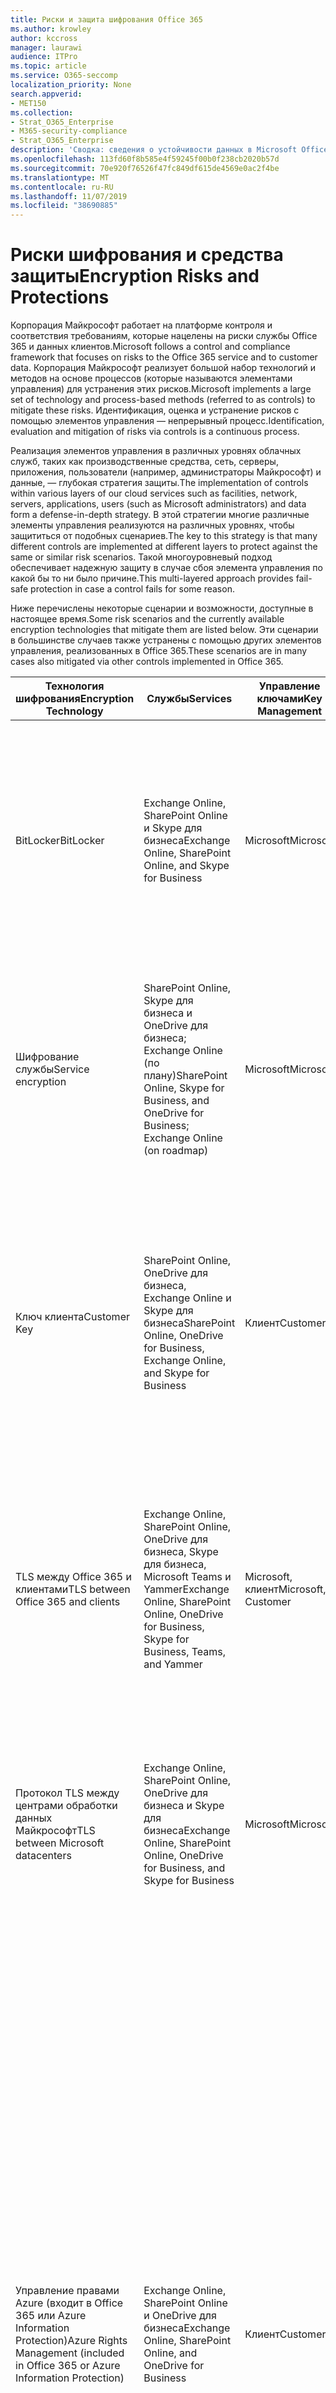```yaml
---
title: Риски и защита шифрования Office 365
ms.author: krowley
author: kccross
manager: laurawi
audience: ITPro
ms.topic: article
ms.service: O365-seccomp
localization_priority: None
search.appverid:
- MET150
ms.collection:
- Strat_O365_Enterprise
- M365-security-compliance
- Strat_O365_Enterprise
description: 'Сводка: сведения о устойчивости данных в Microsoft Office 365.'
ms.openlocfilehash: 113fd60f8b585e4f59245f00b0f238cb2020b57d
ms.sourcegitcommit: 70e920f76526f47fc849df615de4569e0ac2f4be
ms.translationtype: MT
ms.contentlocale: ru-RU
ms.lasthandoff: 11/07/2019
ms.locfileid: "38690885"
---
```

# <a name="encryption-risks-and-protections"></a><span data-ttu-id="11af4-103">Риски шифрования и средства защиты</span><span class="sxs-lookup"><span data-stu-id="11af4-103">Encryption Risks and Protections</span></span>

<span data-ttu-id="11af4-104">Корпорация Майкрософт работает на платформе контроля и соответствия требованиям, которые нацелены на риски службы Office 365 и данных клиентов.</span><span class="sxs-lookup"><span data-stu-id="11af4-104">Microsoft follows a control and compliance framework that focuses on risks to the Office 365 service and to customer data.</span></span> <span data-ttu-id="11af4-105">Корпорация Майкрософт реализует большой набор технологий и методов на основе процессов (которые называются элементами управления) для устранения этих рисков.</span><span class="sxs-lookup"><span data-stu-id="11af4-105">Microsoft implements a large set of technology and process-based methods (referred to as controls) to mitigate these risks.</span></span> <span data-ttu-id="11af4-106">Идентификация, оценка и устранение рисков с помощью элементов управления — непрерывный процесс.</span><span class="sxs-lookup"><span data-stu-id="11af4-106">Identification, evaluation and mitigation of risks via controls is a continuous process.</span></span> 

<span data-ttu-id="11af4-107">Реализация элементов управления в различных уровнях облачных служб, таких как производственные средства, сеть, серверы, приложения, пользователи (например, администраторы Майкрософт) и данные, — глубокая стратегия защиты.</span><span class="sxs-lookup"><span data-stu-id="11af4-107">The implementation of controls within various layers of our cloud services such as facilities, network, servers, applications, users (such as Microsoft administrators) and data form a defense-in-depth strategy.</span></span> <span data-ttu-id="11af4-108">В этой стратегии многие различные элементы управления реализуются на различных уровнях, чтобы защититься от подобных сценариев.</span><span class="sxs-lookup"><span data-stu-id="11af4-108">The key to this strategy is that many different controls are implemented at different layers to protect against the same or similar risk scenarios.</span></span> <span data-ttu-id="11af4-109">Такой многоуровневый подход обеспечивает надежную защиту в случае сбоя элемента управления по какой бы то ни было причине.</span><span class="sxs-lookup"><span data-stu-id="11af4-109">This multi-layered approach provides fail-safe protection in case a control fails for some reason.</span></span>

<span data-ttu-id="11af4-110">Ниже перечислены некоторые сценарии и возможности, доступные в настоящее время.</span><span class="sxs-lookup"><span data-stu-id="11af4-110">Some risk scenarios and the currently available encryption technologies that mitigate them are listed below.</span></span> <span data-ttu-id="11af4-111">Эти сценарии в большинстве случаев также устранены с помощью других элементов управления, реализованных в Office 365.</span><span class="sxs-lookup"><span data-stu-id="11af4-111">These scenarios are in many cases also mitigated via other controls implemented in Office 365.</span></span>

| <span data-ttu-id="11af4-112">Технология шифрования</span><span class="sxs-lookup"><span data-stu-id="11af4-112">Encryption Technology</span></span> | <span data-ttu-id="11af4-113">Службы</span><span class="sxs-lookup"><span data-stu-id="11af4-113">Services</span></span> | <span data-ttu-id="11af4-114">Управление ключами</span><span class="sxs-lookup"><span data-stu-id="11af4-114">Key Management</span></span> | <span data-ttu-id="11af4-115">Сценарий риска</span><span class="sxs-lookup"><span data-stu-id="11af4-115">Risk Scenario</span></span> | <span data-ttu-id="11af4-116">Значение</span><span class="sxs-lookup"><span data-stu-id="11af4-116">Value</span></span> |
|----------------------------------------------------------------------------------|--------------------------------------------------------------------------------------------------|---------------------|------------------------------------------------------------------------------------------------------------------------------------------|---------------------------------------------------------------------------------------------------------------------------------------------------------------------------------------------------------------------------------------------------------------------------------------------------------------------------------------------------------------------------------------------------------------------------------|
| <span data-ttu-id="11af4-117">BitLocker</span><span class="sxs-lookup"><span data-stu-id="11af4-117">BitLocker</span></span> | <span data-ttu-id="11af4-118">Exchange Online, SharePoint Online и Skype для бизнеса</span><span class="sxs-lookup"><span data-stu-id="11af4-118">Exchange Online, SharePoint Online, and Skype for Business</span></span> | <span data-ttu-id="11af4-119">Microsoft</span><span class="sxs-lookup"><span data-stu-id="11af4-119">Microsoft</span></span> | <span data-ttu-id="11af4-120">Диски или серверы в Office 365 украдены или некорректно перезапускаются.</span><span class="sxs-lookup"><span data-stu-id="11af4-120">Disks or servers in Office 365 are stolen or improperly recycled.</span></span> | <span data-ttu-id="11af4-121">BitLocker обеспечивает небезопасный подход для защиты от потери данных из-за кражи или неправильного перезапуска оборудования (сервера или диска).</span><span class="sxs-lookup"><span data-stu-id="11af4-121">BitLocker provides a fail-safe approach to protect against loss of data due to stolen or improperly recycled hardware (server/disk).</span></span> |
| <span data-ttu-id="11af4-122">Шифрование службы</span><span class="sxs-lookup"><span data-stu-id="11af4-122">Service encryption</span></span> | <span data-ttu-id="11af4-123">SharePoint Online, Skype для бизнеса и OneDrive для бизнеса; Exchange Online (по плану)</span><span class="sxs-lookup"><span data-stu-id="11af4-123">SharePoint Online, Skype for Business, and OneDrive for Business; Exchange Online (on roadmap)</span></span> | <span data-ttu-id="11af4-124">Microsoft</span><span class="sxs-lookup"><span data-stu-id="11af4-124">Microsoft</span></span> | <span data-ttu-id="11af4-125">Внутренний или внешний хакер пытается получить доступ к отдельным файлам или данным в виде большого двоичного объекта.</span><span class="sxs-lookup"><span data-stu-id="11af4-125">Internal or external hacker tries to access individual files/data as a blob.</span></span> | <span data-ttu-id="11af4-126">Зашифрованные данные невозможно расшифровать без доступа к ключам.</span><span class="sxs-lookup"><span data-stu-id="11af4-126">The encrypted data cannot be decrypted without access to keys.</span></span> <span data-ttu-id="11af4-127">Помогает снизить риск доступа хакеров к данным.</span><span class="sxs-lookup"><span data-stu-id="11af4-127">Helps to mitigate risk of a hacker accessing data.</span></span> |
| <span data-ttu-id="11af4-128">Ключ клиента</span><span class="sxs-lookup"><span data-stu-id="11af4-128">Customer Key</span></span> | <span data-ttu-id="11af4-129">SharePoint Online, OneDrive для бизнеса, Exchange Online и Skype для бизнеса</span><span class="sxs-lookup"><span data-stu-id="11af4-129">SharePoint Online, OneDrive for Business, Exchange Online, and Skype for Business</span></span> | <span data-ttu-id="11af4-130">Клиент</span><span class="sxs-lookup"><span data-stu-id="11af4-130">Customer</span></span> | <span data-ttu-id="11af4-131">Н/д (Эта функция разработана как функция соответствия требованиям, а не по снижению риска).</span><span class="sxs-lookup"><span data-stu-id="11af4-131">N/A (This feature is designed as a compliance feature; not as a mitigation for any risk.)</span></span> | <span data-ttu-id="11af4-132">Помогает клиентам соблюдать внутренние обязательства по обеспечению соответствия требованиям и возможность покинуть службу Office 365 и отозвать доступ Майкрософт к данным</span><span class="sxs-lookup"><span data-stu-id="11af4-132">Helps customers meet internal regulation and compliance obligations, and the ability to leave the Office 365 service and revoke Microsoft’s access to data</span></span> |
| <span data-ttu-id="11af4-133">TLS между Office 365 и клиентами</span><span class="sxs-lookup"><span data-stu-id="11af4-133">TLS between Office 365 and clients</span></span> | <span data-ttu-id="11af4-134">Exchange Online, SharePoint Online, OneDrive для бизнеса, Skype для бизнеса, Microsoft Teams и Yammer</span><span class="sxs-lookup"><span data-stu-id="11af4-134">Exchange Online, SharePoint Online, OneDrive for Business, Skype for Business, Teams, and Yammer</span></span> | <span data-ttu-id="11af4-135">Microsoft, клиент</span><span class="sxs-lookup"><span data-stu-id="11af4-135">Microsoft, Customer</span></span> | <span data-ttu-id="11af4-136">Атака "злоумышленник в середине" или другой другой способ, чтобы коснуться между Office 365 и клиентскими компьютерами через Интернет.</span><span class="sxs-lookup"><span data-stu-id="11af4-136">Man-in-the-middle or other attack to tap the data flow between Office 365 and client computers over Internet.</span></span> | <span data-ttu-id="11af4-137">Эта реализация предоставляет значения как для Майкрософт, так и для клиентов и гарантирует целостность данных при их перенаправлении между Office 365 и клиентом.</span><span class="sxs-lookup"><span data-stu-id="11af4-137">This implementation provides value to both Microsoft and customers and assures data integrity as it flows between Office 365 and the client.</span></span> |
| <span data-ttu-id="11af4-138">Протокол TLS между центрами обработки данных Майкрософт</span><span class="sxs-lookup"><span data-stu-id="11af4-138">TLS between Microsoft datacenters</span></span> | <span data-ttu-id="11af4-139">Exchange Online, SharePoint Online, OneDrive для бизнеса и Skype для бизнеса</span><span class="sxs-lookup"><span data-stu-id="11af4-139">Exchange Online, SharePoint Online, OneDrive for Business, and Skype for Business</span></span> | <span data-ttu-id="11af4-140">Microsoft</span><span class="sxs-lookup"><span data-stu-id="11af4-140">Microsoft</span></span> | <span data-ttu-id="11af4-141">Атака "злоумышленник в середине" или другой атака для касания клиентского данных между серверами Office 365, расположенными в разных центрах обработки данных Майкрософт.</span><span class="sxs-lookup"><span data-stu-id="11af4-141">Man-in-the-middle or other attack to tap the customer data flow between Office 365 servers located in different Microsoft datacenters.</span></span> | <span data-ttu-id="11af4-142">Эта реализация — еще один способ защиты данных от атак в центрах обработки данных Майкрософт.</span><span class="sxs-lookup"><span data-stu-id="11af4-142">This implementation is another method to protect data against attacks between Microsoft datacenters.</span></span> |
| <span data-ttu-id="11af4-143">Управление правами Azure (входит в Office 365 или Azure Information Protection)</span><span class="sxs-lookup"><span data-stu-id="11af4-143">Azure Rights Management (included in Office 365 or Azure Information Protection)</span></span> | <span data-ttu-id="11af4-144">Exchange Online, SharePoint Online и OneDrive для бизнеса</span><span class="sxs-lookup"><span data-stu-id="11af4-144">Exchange Online, SharePoint Online, and OneDrive for Business</span></span> | <span data-ttu-id="11af4-145">Клиент</span><span class="sxs-lookup"><span data-stu-id="11af4-145">Customer</span></span> | <span data-ttu-id="11af4-146">Данные попадают в руки человека, у которого нет доступа к данным.</span><span class="sxs-lookup"><span data-stu-id="11af4-146">Data falls into the hands of a person who should not have access to the data.</span></span> | <span data-ttu-id="11af4-147">Azure Information Protection использует Azure RMS, которая предоставляет клиентам значения с помощью шифрования, удостоверений и политик авторизации для защиты файлов и электронной почты на нескольких устройствах.</span><span class="sxs-lookup"><span data-stu-id="11af4-147">Azure Information Protection uses Azure RMS which provides value to customers by using encryption, identity, and authorization policies to help secure files and email across multiple devices.</span></span> <span data-ttu-id="11af4-148">Служба Azure RMS предоставляет клиентам все сообщения электронной почты из Office 365, которые отвечают определенным условиям (то есть все сообщения электронной почты по определенному адресу), могут быть автоматически зашифрованы, прежде чем они будут отправлены другому получателю.</span><span class="sxs-lookup"><span data-stu-id="11af4-148">Azure RMS provides value to customers where all emails originating from Office 365 that match certain criteria (i.e., all emails to a certain address) can be automatically encrypted before they get sent to another recipient.</span></span> |
| <span data-ttu-id="11af4-149">S/MIME</span><span class="sxs-lookup"><span data-stu-id="11af4-149">S/MIME</span></span> | <span data-ttu-id="11af4-150">Exchange Online</span><span class="sxs-lookup"><span data-stu-id="11af4-150">Exchange Online</span></span> | <span data-ttu-id="11af4-151">Клиент</span><span class="sxs-lookup"><span data-stu-id="11af4-151">Customer</span></span> | <span data-ttu-id="11af4-152">Электронная почта попадают в руки человека, который не является предполагаемым получателем.</span><span class="sxs-lookup"><span data-stu-id="11af4-152">Email falls into the hands of a person who is not the intended recipient.</span></span> | <span data-ttu-id="11af4-153">S/MIME обеспечивает значение клиентам, подтверждая, что электронная почта, зашифрованная с помощью S/MIME, может быть расшифрована только прямым получателем сообщения.</span><span class="sxs-lookup"><span data-stu-id="11af4-153">S/MIME provides value to customers by assuring that email encrypted with S/MIME can only be decrypted by the direct recipient of the email.</span></span> |
| <span data-ttu-id="11af4-154">Шифрование сообщений Office 365</span><span class="sxs-lookup"><span data-stu-id="11af4-154">Office 365 Message Encryption</span></span> | <span data-ttu-id="11af4-155">Exchange Online, SharePoint Online</span><span class="sxs-lookup"><span data-stu-id="11af4-155">Exchange Online, SharePoint Online</span></span> | <span data-ttu-id="11af4-156">Клиент</span><span class="sxs-lookup"><span data-stu-id="11af4-156">Customer</span></span> | <span data-ttu-id="11af4-157">Электронная почта, включая защищенные вложения, попадает в руки человека в Office 365 или за ее пределами, которые не являются предполагаемыми получателями электронной почты.</span><span class="sxs-lookup"><span data-stu-id="11af4-157">Email, including protected attachments, falls in hands of a person either within or outside Office 365 who is not the intended recipient of the email.</span></span> | <span data-ttu-id="11af4-158">OME предоставляет клиентам все сообщения электронной почты из Office 365, которые отвечают определенным условиям (то есть все сообщения электронной почты по определенному адресу) автоматически шифруются, прежде чем они будут отправлены другому внутреннему или внешнему получателю.</span><span class="sxs-lookup"><span data-stu-id="11af4-158">OME provides value to customers where all emails originating from Office 365 that match certain criteria (i.e., all emails to a certain address) are automatically encrypted before they get sent to another internal or an external recipient.</span></span> |
| <span data-ttu-id="11af4-159">SMTP-TLS с партнерской организацией</span><span class="sxs-lookup"><span data-stu-id="11af4-159">SMTP TLS with partner organization</span></span> | <span data-ttu-id="11af4-160">Exchange Online</span><span class="sxs-lookup"><span data-stu-id="11af4-160">Exchange Online</span></span> | <span data-ttu-id="11af4-161">Клиент</span><span class="sxs-lookup"><span data-stu-id="11af4-161">Customer</span></span> | <span data-ttu-id="11af4-162">Сообщение перехватывается с помощью посредника или другой атаки во время передачи из клиента Office 365 в другую партнерскую организацию.</span><span class="sxs-lookup"><span data-stu-id="11af4-162">Email is intercepted via a man-in-the-middle or other attack while in transit from an Office 365 tenant to another partner organization.</span></span> | <span data-ttu-id="11af4-163">Этот сценарий предоставляет клиенту сведения о том, что они могут отправлять и принимать все сообщения электронной почты между клиентом Office 365 и Организацией электронной почты их партнеров в зашифрованном канале SMTP.</span><span class="sxs-lookup"><span data-stu-id="11af4-163">This scenario provides value to the customer such that they can send/receive all emails between their Office 365 tenant and their partner’s email organization inside an encrypted SMTP channel.</span></span> |

## <a name="encryption-technologies-available-in-office-365-multi-tenant-environments"></a><span data-ttu-id="11af4-164">Технологии шифрования, доступные в средах Office 365 с несколькими клиентами</span><span class="sxs-lookup"><span data-stu-id="11af4-164">Encryption technologies available in Office 365 multi-tenant environments</span></span>

| <span data-ttu-id="11af4-165">Технология шифрования</span><span class="sxs-lookup"><span data-stu-id="11af4-165">Encryption Technology</span></span> | <span data-ttu-id="11af4-166">Реализовано</span><span class="sxs-lookup"><span data-stu-id="11af4-166">Implemented by</span></span> | <span data-ttu-id="11af4-167">Алгоритм и сила обмена ключами</span><span class="sxs-lookup"><span data-stu-id="11af4-167">Key Exchange Algorithm and Strength</span></span> | <span data-ttu-id="11af4-168">Управление ключами \*</span><span class="sxs-lookup"><span data-stu-id="11af4-168">Key Management\*</span></span> | <span data-ttu-id="11af4-169">FIPS 140-2 Проверено</span><span class="sxs-lookup"><span data-stu-id="11af4-169">FIPS 140-2 Validated</span></span> |
|----------------------------------------------------------------------------------|-------------------------|------------------------------------------------------------------------------------------------------------------------------------------------------------------------------------|--------------------------------------------------------------------------------------------------------------------------------------------------------------------------------------------------------------------------------------------------------------------------------------------------------------------------------------------------------------------------------------------------------------------------------------------------------------------------------------------------------------------------------------------------------------------------------------------------------------------------------------------------------------------------------------------------------------------------------------------------------------------------------------------------------------------------------------------------------------------------------------------------------------|-----------------------------------------------------------------------|
| <span data-ttu-id="11af4-170">BitLocker</span><span class="sxs-lookup"><span data-stu-id="11af4-170">BitLocker</span></span> | <span data-ttu-id="11af4-171">Exchange Online</span><span class="sxs-lookup"><span data-stu-id="11af4-171">Exchange Online</span></span> | <span data-ttu-id="11af4-172">AES 128 — бит +</span><span class="sxs-lookup"><span data-stu-id="11af4-172">AES 128-bit+</span></span> | <span data-ttu-id="11af4-173">Внешний ключ AES хранится в безопасном и в реестре сервера Exchange.</span><span class="sxs-lookup"><span data-stu-id="11af4-173">AES external key is stored in a Secret Safe and in the registry of the Exchange server.</span></span> <span data-ttu-id="11af4-174">Секретный ключ Safe — это защищенный репозиторий, для доступа к которому требуется высокоуровневое повышение прав и разрешений.</span><span class="sxs-lookup"><span data-stu-id="11af4-174">The Secret Safe is a secured repository that requires high-level elevation and approvals to access.</span></span> <span data-ttu-id="11af4-175">Доступ можно запрашивать и утверждать только с помощью внутреннего средства, называемого защищенным хранилищем.</span><span class="sxs-lookup"><span data-stu-id="11af4-175">Access can be requested and approved only by using an internal tool called Lockbox.</span></span> <span data-ttu-id="11af4-176">Внешний ключ AES также хранится в доверенном платформенном модуле на сервере.</span><span class="sxs-lookup"><span data-stu-id="11af4-176">The AES external key is also stored in the Trusted Platform Module in the server.</span></span> <span data-ttu-id="11af4-177">Числовой пароль из 48-цифр хранится в Active Directory и защищен защищенным хранилищем.</span><span class="sxs-lookup"><span data-stu-id="11af4-177">A 48-digit numerical password is stored in Active Directory and protected by Lockbox.</span></span> | <span data-ttu-id="11af4-178">Да, для серверов, использующих AES 256 — бит \* \*.</span><span class="sxs-lookup"><span data-stu-id="11af4-178">Yes, for servers that use AES 256-bit\*\*</span></span> |
|  | <span data-ttu-id="11af4-179">SharePoint Online</span><span class="sxs-lookup"><span data-stu-id="11af4-179">SharePoint Online</span></span> | <span data-ttu-id="11af4-180">AES 256 — бит</span><span class="sxs-lookup"><span data-stu-id="11af4-180">AES 256-bit</span></span> | <span data-ttu-id="11af4-181">Внешний ключ AES хранится в безопасном секрете.</span><span class="sxs-lookup"><span data-stu-id="11af4-181">AES external key is stored in a Secret Safe.</span></span> <span data-ttu-id="11af4-182">Секретный ключ Safe — это защищенный репозиторий, для доступа к которому требуется высокоуровневое повышение прав и разрешений.</span><span class="sxs-lookup"><span data-stu-id="11af4-182">The Secret Safe is a secured repository that requires high-level elevation and approvals to access.</span></span> <span data-ttu-id="11af4-183">Доступ можно запрашивать и утверждать только с помощью внутреннего средства, называемого защищенным хранилищем.</span><span class="sxs-lookup"><span data-stu-id="11af4-183">Access can be requested and approved only by using an internal tool called Lockbox.</span></span> <span data-ttu-id="11af4-184">Внешний ключ AES также хранится в доверенном платформенном модуле на сервере.</span><span class="sxs-lookup"><span data-stu-id="11af4-184">The AES external key is also stored in the Trusted Platform Module in the server.</span></span> <span data-ttu-id="11af4-185">Числовой пароль из 48-цифр хранится в Active Directory и защищен защищенным хранилищем.</span><span class="sxs-lookup"><span data-stu-id="11af4-185">A 48-digit numerical password is stored in Active Directory and protected by Lockbox.</span></span> | <span data-ttu-id="11af4-186">Да</span><span class="sxs-lookup"><span data-stu-id="11af4-186">Yes</span></span> |
|  | <span data-ttu-id="11af4-187">Skype для бизнеса</span><span class="sxs-lookup"><span data-stu-id="11af4-187">Skype for Business</span></span> | <span data-ttu-id="11af4-188">AES 256 — бит</span><span class="sxs-lookup"><span data-stu-id="11af4-188">AES 256-bit</span></span> | <span data-ttu-id="11af4-189">Внешний ключ AES хранится в безопасном секрете.</span><span class="sxs-lookup"><span data-stu-id="11af4-189">AES external key is stored in a Secret Safe.</span></span> <span data-ttu-id="11af4-190">Секретный ключ Safe — это защищенный репозиторий, для доступа к которому требуется высокоуровневое повышение прав и разрешений.</span><span class="sxs-lookup"><span data-stu-id="11af4-190">The Secret Safe is a secured repository that requires high-level elevation and approvals to access.</span></span> <span data-ttu-id="11af4-191">Доступ можно запрашивать и утверждать только с помощью внутреннего средства, называемого защищенным хранилищем.</span><span class="sxs-lookup"><span data-stu-id="11af4-191">Access can be requested and approved only by using an internal tool called Lockbox.</span></span> <span data-ttu-id="11af4-192">Внешний ключ AES также хранится в доверенном платформенном модуле на сервере.</span><span class="sxs-lookup"><span data-stu-id="11af4-192">The AES external key is also stored in the Trusted Platform Module in the server.</span></span> <span data-ttu-id="11af4-193">Числовой пароль из 48-цифр хранится в Active Directory и защищен защищенным хранилищем.</span><span class="sxs-lookup"><span data-stu-id="11af4-193">A 48-digit numerical password is stored in Active Directory and protected by Lockbox.</span></span> | <span data-ttu-id="11af4-194">Да</span><span class="sxs-lookup"><span data-stu-id="11af4-194">Yes</span></span> |
| <span data-ttu-id="11af4-195">Шифрование службы</span><span class="sxs-lookup"><span data-stu-id="11af4-195">Service Encryption</span></span> | <span data-ttu-id="11af4-196">SharePoint Online</span><span class="sxs-lookup"><span data-stu-id="11af4-196">SharePoint Online</span></span> | <span data-ttu-id="11af4-197">AES 256 — бит</span><span class="sxs-lookup"><span data-stu-id="11af4-197">AES 256-bit</span></span> | <span data-ttu-id="11af4-198">Ключи, используемые для шифрования больших двоичных объектов, хранятся в базе данных контента SharePoint Online.</span><span class="sxs-lookup"><span data-stu-id="11af4-198">The keys used to encrypt the blobs are stored in the SharePoint Online Content Database.</span></span> <span data-ttu-id="11af4-199">Базы данных контента SharePoint Online защищены элементами управления доступом к базам данных и шифрованием на REST.</span><span class="sxs-lookup"><span data-stu-id="11af4-199">The SharePoint Online Content Databases is protected by database access controls and encryption at rest.</span></span> <span data-ttu-id="11af4-200">Шифрование выполняется с помощью TDE в базе данных SQL Azure.</span><span class="sxs-lookup"><span data-stu-id="11af4-200">Encryption is performed using TDE in Azure SQL Database.</span></span> <span data-ttu-id="11af4-201">Эти секреты относятся к уровню обслуживания для SharePoint Online, а не на уровне клиента.</span><span class="sxs-lookup"><span data-stu-id="11af4-201">These secrets are at the service level for SharePoint Online, not at the tenant level.</span></span> <span data-ttu-id="11af4-202">Эти секреты (иногда называемые главными ключами) хранятся в отдельном безопасном репозитории, который называется хранилищем ключей.</span><span class="sxs-lookup"><span data-stu-id="11af4-202">These secrets (sometimes referred to as the master keys) are stored in a separate secure repository called the Key Store.</span></span> <span data-ttu-id="11af4-203">TDE обеспечивает безопасность как для активной базы данных, так и для резервных копий базы данных и журналов транзакций.</span><span class="sxs-lookup"><span data-stu-id="11af4-203">TDE provides security at rest for both the active database and the database backups and transaction logs.</span></span> <span data-ttu-id="11af4-204">Когда клиенты предоставляют дополнительный ключ, ключ клиента хранится в Azure Key Vault, а служба использует ключ для шифрования ключа клиента, который используется для шифрования ключа сайта, который затем используется для шифрования ключей уровня файлов.</span><span class="sxs-lookup"><span data-stu-id="11af4-204">When customers provide the optional key, the customer key is stored in Azure Key Vault, and the service uses the key to encrypt a tenant key, which is used to encrypt a site key, which is then used to encrypt the file level keys.</span></span> <span data-ttu-id="11af4-205">По сути, новая иерархия ключей представлена, когда клиент предоставляет ключ.</span><span class="sxs-lookup"><span data-stu-id="11af4-205">Essentially, a new key hierarchy is introduced when the customer provides a key.</span></span> | <span data-ttu-id="11af4-206">Да</span><span class="sxs-lookup"><span data-stu-id="11af4-206">Yes</span></span> |
|  | <span data-ttu-id="11af4-207">Skype для бизнеса</span><span class="sxs-lookup"><span data-stu-id="11af4-207">Skype for Business</span></span> | <span data-ttu-id="11af4-208">AES 256 — бит</span><span class="sxs-lookup"><span data-stu-id="11af4-208">AES 256-bit</span></span> | <span data-ttu-id="11af4-209">Каждая часть данных шифруется с помощью другого случайно созданного ключа 256-bit.</span><span class="sxs-lookup"><span data-stu-id="11af4-209">Each piece of data is encrypted using a different randomly generated 256-bit key.</span></span> <span data-ttu-id="11af4-210">Ключ шифрования хранится в соответствующем XML-файле метаданных, который также шифруется главным ключом для каждой конференции.</span><span class="sxs-lookup"><span data-stu-id="11af4-210">The encryption key is stored in a corresponding metadata XML file which is also encrypted by a per-conference master key.</span></span> <span data-ttu-id="11af4-211">Главный ключ также создается случайным образом по одному разу для каждой конференции.</span><span class="sxs-lookup"><span data-stu-id="11af4-211">The master key is also randomly generated once per conference.</span></span> | <span data-ttu-id="11af4-212">Да</span><span class="sxs-lookup"><span data-stu-id="11af4-212">Yes</span></span> |
|  | <span data-ttu-id="11af4-213">Exchange Online</span><span class="sxs-lookup"><span data-stu-id="11af4-213">Exchange Online</span></span> | <span data-ttu-id="11af4-214">AES 256 — бит</span><span class="sxs-lookup"><span data-stu-id="11af4-214">AES 256-bit</span></span> | <span data-ttu-id="11af4-215">Каждый почтовый ящик шифруется с помощью политики шифрования данных, которая использует ключи шифрования, управляемые корпорацией Майкрософт (в планах) или клиентом (при использовании ключа клиента).</span><span class="sxs-lookup"><span data-stu-id="11af4-215">Each mailbox is encrypted using a data encryption policy that uses encryption keys controlled by Microsoft (on roadmap) or by the customer (when Customer Key is used).</span></span> | <span data-ttu-id="11af4-216">Да</span><span class="sxs-lookup"><span data-stu-id="11af4-216">Yes</span></span> |
| <span data-ttu-id="11af4-217">TLS между Office 365 и клиентами и партнерами</span><span class="sxs-lookup"><span data-stu-id="11af4-217">TLS between Office 365 and clients/partners</span></span> | <span data-ttu-id="11af4-218">Exchange Online</span><span class="sxs-lookup"><span data-stu-id="11af4-218">Exchange Online</span></span> | [<span data-ttu-id="11af4-219">Уступающей TLS с поддержкой нескольких комплектов шифров</span><span class="sxs-lookup"><span data-stu-id="11af4-219">Opportunistic TLS supporting multiple cipher suites</span></span>](https://technet.microsoft.com/library/mt163898.aspx) | <span data-ttu-id="11af4-220">Сертификат TLS для Exchange Online (outlook.office.com) — это 2048-разрядный сертификат SHA256RSA, выданный Балтимор Цибертруст root.</span><span class="sxs-lookup"><span data-stu-id="11af4-220">The TLS certificate for Exchange Online (outlook.office.com) is a 2048-bit SHA256RSA certificate issued by Baltimore CyberTrust Root.</span></span> <br> <br> <span data-ttu-id="11af4-221">Корневой сертификат TLS для Exchange Online — это 2048-разрядный сертификат SHA1RSA, выданный Балтимор Цибертруст root.</span><span class="sxs-lookup"><span data-stu-id="11af4-221">The TLS root certificate for Exchange Online is a 2048-bit SHA1RSA certificate issued by Baltimore CyberTrust Root.</span></span> | <span data-ttu-id="11af4-222">Да, при использовании протокола TLS 1,2 с 256-разрядным уровнем шифрования</span><span class="sxs-lookup"><span data-stu-id="11af4-222">Yes, when TLS 1.2 with 256-bit cipher strength is used</span></span> |
|  | <span data-ttu-id="11af4-223">SharePoint Online</span><span class="sxs-lookup"><span data-stu-id="11af4-223">SharePoint Online</span></span> | <span data-ttu-id="11af4-224">TLS 1,2 с AES 256</span><span class="sxs-lookup"><span data-stu-id="11af4-224">TLS 1.2 with AES 256</span></span> <br> <br> [<span data-ttu-id="11af4-225">Шифрование данных в OneDrive для бизнеса и SharePoint Online</span><span class="sxs-lookup"><span data-stu-id="11af4-225">Data Encryption in OneDrive for Business and SharePoint Online</span></span>](https://technet.microsoft.com/library/dn905447.aspx) | <span data-ttu-id="11af4-226">Сертификат TLS для SharePoint Online (\*. sharepoint.com) — это 2048-разрядный сертификат SHA256RSA, выданный Балтимор Цибертруст root.</span><span class="sxs-lookup"><span data-stu-id="11af4-226">The TLS certificate for SharePoint Online (\*.sharepoint.com) is a 2048-bit SHA256RSA certificate issued by Baltimore CyberTrust Root.</span></span> <br> <br> <span data-ttu-id="11af4-227">Корневой сертификат TLS для SharePoint Online — это 2048-разрядный сертификат SHA1RSA, выданный Балтимор Цибертруст root.</span><span class="sxs-lookup"><span data-stu-id="11af4-227">The TLS root certificate for SharePoint Online is a 2048-bit SHA1RSA certificate issued by Baltimore CyberTrust Root.</span></span> | <span data-ttu-id="11af4-228">Да</span><span class="sxs-lookup"><span data-stu-id="11af4-228">Yes</span></span> |
|  | <span data-ttu-id="11af4-229">Skype для бизнеса</span><span class="sxs-lookup"><span data-stu-id="11af4-229">Skype for Business</span></span> | [<span data-ttu-id="11af4-230">TLS для сеансов обмена данными SIP и PSOM</span><span class="sxs-lookup"><span data-stu-id="11af4-230">TLS for SIP communications and PSOM data sharing sessions</span></span>](https://support.office.com/article/Set-up-your-network-for-Skype-for-Business-Online-d21f89b0-3afc-432e-b735-036b2432fdbf) | <span data-ttu-id="11af4-231">Сертификат TLS для Skype для бизнеса (\*. lync.com) — это 2048-разрядный сертификат SHA256RSA, выданный Балтимор Цибертруст root.</span><span class="sxs-lookup"><span data-stu-id="11af4-231">The TLS certificate for Skype for Business (\*.lync.com) is a 2048-bit SHA256RSA certificate issued by Baltimore CyberTrust Root.</span></span> <br> <br> <span data-ttu-id="11af4-232">Корневой сертификат TLS для Skype для бизнеса — это 2048-разрядный сертификат SHA256RSA, выданный Балтимор Цибертруст root.</span><span class="sxs-lookup"><span data-stu-id="11af4-232">The TLS root certificate for Skype for Business is a 2048-bit SHA256RSA certificate issued by Baltimore CyberTrust Root.</span></span> | <span data-ttu-id="11af4-233">Да</span><span class="sxs-lookup"><span data-stu-id="11af4-233">Yes</span></span> |
|  | <span data-ttu-id="11af4-234">Microsoft Teams</span><span class="sxs-lookup"><span data-stu-id="11af4-234">Microsoft Teams</span></span> | <span data-ttu-id="11af4-235">TLS 1,2 с AES 256</span><span class="sxs-lookup"><span data-stu-id="11af4-235">TLS 1.2 with AES 256</span></span> <br> <br> [<span data-ttu-id="11af4-236">Часто задаваемые вопросы о Microsoft Teams — Справка для администраторов</span><span class="sxs-lookup"><span data-stu-id="11af4-236">Frequently asked questions about Microsoft Teams – Admin Help</span></span>](https://docs.microsoft.com/MicrosoftTeams/teams-overview) | <span data-ttu-id="11af4-237">Сертификат TLS для Microsoft Teams (teams.microsoft.com, edge.skype.com) — это 2048-разрядный сертификат SHA256RSA, выпущенный Балтимор Цибертруст root.</span><span class="sxs-lookup"><span data-stu-id="11af4-237">The TLS certificate for Microsoft Teams (teams.microsoft.com, edge.skype.com) is a 2048-bit SHA256RSA certificate issued by Baltimore CyberTrust Root.</span></span> <br> <br> <span data-ttu-id="11af4-238">Корневой сертификат TLS для Microsoft Teams — это 2048-разрядный сертификат SHA256RSA, выданный Балтимор Цибертруст root.</span><span class="sxs-lookup"><span data-stu-id="11af4-238">The TLS root certificate for Microsoft Teams is a 2048-bit SHA256RSA certificate issued by Baltimore CyberTrust Root.</span></span> | <span data-ttu-id="11af4-239">Да</span><span class="sxs-lookup"><span data-stu-id="11af4-239">Yes</span></span> |
| <span data-ttu-id="11af4-240">Протокол TLS между центрами обработки данных Майкрософт</span><span class="sxs-lookup"><span data-stu-id="11af4-240">TLS between Microsoft datacenters</span></span> | <span data-ttu-id="11af4-241">Все службы Office 365</span><span class="sxs-lookup"><span data-stu-id="11af4-241">All Office 365 services</span></span> | <span data-ttu-id="11af4-242">TLS 1,2 с AES 256</span><span class="sxs-lookup"><span data-stu-id="11af4-242">TLS 1.2 with AES 256</span></span> <br> <br> <span data-ttu-id="11af4-243">Безопасный транспортный протокол в режиме реального времени (SRTP)</span><span class="sxs-lookup"><span data-stu-id="11af4-243">Secure Real-time Transport Protocol (SRTP)</span></span> | <span data-ttu-id="11af4-244">Майкрософт использует внутренний управляемый и развернутый центр сертификации для межсерверной связи между центрами обработки данных Майкрософт.</span><span class="sxs-lookup"><span data-stu-id="11af4-244">Microsoft uses an internally managed and deployed certification authority for server-to-server communications between Microsoft datacenters.</span></span> | <span data-ttu-id="11af4-245">Да</span><span class="sxs-lookup"><span data-stu-id="11af4-245">Yes</span></span> |
| <span data-ttu-id="11af4-246">Управление правами Azure (входит в Office 365 или Azure Information Protection)</span><span class="sxs-lookup"><span data-stu-id="11af4-246">Azure Rights Management (included in Office 365 or Azure Information Protection)</span></span> | <span data-ttu-id="11af4-247">Exchange Online</span><span class="sxs-lookup"><span data-stu-id="11af4-247">Exchange Online</span></span> | <span data-ttu-id="11af4-248">Поддержка [режима шифрования 2](https://docs.microsoft.com/previous-versions/windows/it-pro/windows-server-2008-R2-and-2008/hh867439(v=ws.10)), обновленной и расширенной криптографической реализации RMS.</span><span class="sxs-lookup"><span data-stu-id="11af4-248">Supports [Cryptographic Mode 2](https://docs.microsoft.com/previous-versions/windows/it-pro/windows-server-2008-R2-and-2008/hh867439(v=ws.10)), an updated and enhanced RMS cryptographic implementation.</span></span> <span data-ttu-id="11af4-249">Он поддерживает RSA 2048 для подписи и шифрования, а SHA-256 — хэш в подписи.</span><span class="sxs-lookup"><span data-stu-id="11af4-249">It supports RSA 2048 for signature and encryption, and SHA-256 for hash in the signature.</span></span> | <span data-ttu-id="11af4-250">[Управляется корпорацией Майкрософт](https://docs.microsoft.com/azure/information-protection/plan-implement-tenant-key).</span><span class="sxs-lookup"><span data-stu-id="11af4-250">[Managed by Microsoft](https://docs.microsoft.com/azure/information-protection/plan-implement-tenant-key).</span></span> | <span data-ttu-id="11af4-251">Да</span><span class="sxs-lookup"><span data-stu-id="11af4-251">Yes</span></span> |
|  | <span data-ttu-id="11af4-252">SharePoint Online</span><span class="sxs-lookup"><span data-stu-id="11af4-252">SharePoint Online</span></span> | <span data-ttu-id="11af4-253">Поддержка [режима шифрования 2](https://docs.microsoft.com/previous-versions/windows/it-pro/windows-server-2008-R2-and-2008/hh867439(v=ws.10)), обновленной и расширенной криптографической реализации RMS.</span><span class="sxs-lookup"><span data-stu-id="11af4-253">Supports [Cryptographic Mode 2](https://docs.microsoft.com/previous-versions/windows/it-pro/windows-server-2008-R2-and-2008/hh867439(v=ws.10)), an updated and enhanced RMS cryptographic implementation.</span></span> <span data-ttu-id="11af4-254">Он поддерживает RSA 2048 для подписи и шифрования, а также SHA – 256 для подписи.</span><span class="sxs-lookup"><span data-stu-id="11af4-254">It supports RSA 2048 for signature and encryption, and SHA-256 for signature.</span></span> | <span data-ttu-id="11af4-255">[Управляется корпорацией Майкрософт](https://docs.microsoft.com/azure/information-protection/plan-implement-tenant-key), то есть параметром по умолчанию; также</span><span class="sxs-lookup"><span data-stu-id="11af4-255">[Managed by Microsoft](https://docs.microsoft.com/azure/information-protection/plan-implement-tenant-key), which is the default setting; or</span></span> <br> <br> <span data-ttu-id="11af4-256">Управляемый пользователем, который является альтернативой для ключей, управляемых корпорацией Майкрософт.</span><span class="sxs-lookup"><span data-stu-id="11af4-256">Customer-managed, which is an alternative to Microsoft-managed keys.</span></span> <span data-ttu-id="11af4-257">Организация, имеющая управляемую ИТ подписку на Azure, может использовать БЙОК и заносить в журнал ее использование без дополнительной платы.</span><span class="sxs-lookup"><span data-stu-id="11af4-257">Organization that have an IT-managed Azure subscription can use BYOK and log its usage at no extra charge.</span></span> <span data-ttu-id="11af4-258">Для получения дополнительных сведений ознакомьтесь со статьей [внедрение собственного ключа](https://docs.microsoft.com/azure/information-protection/plan-implement-tenant-key).</span><span class="sxs-lookup"><span data-stu-id="11af4-258">For more information, see [Implementing bring your own key](https://docs.microsoft.com/azure/information-protection/plan-implement-tenant-key).</span></span> <span data-ttu-id="11af4-259">В этой конфигурации Салес Хсмс используются для защиты ключей.</span><span class="sxs-lookup"><span data-stu-id="11af4-259">In this configuration, Thales HSMs are used to protect your keys.</span></span> <span data-ttu-id="11af4-260">Дополнительные сведения см. в статье [Салес хсмс и Azure RMS](https://www.thales-esecurity.com/msrms/cloud).</span><span class="sxs-lookup"><span data-stu-id="11af4-260">For more information, see [Thales HSMs and Azure RMS](https://www.thales-esecurity.com/msrms/cloud).</span></span> | <span data-ttu-id="11af4-261">Да</span><span class="sxs-lookup"><span data-stu-id="11af4-261">Yes</span></span> |
| <span data-ttu-id="11af4-262">S/MIME</span><span class="sxs-lookup"><span data-stu-id="11af4-262">S/MIME</span></span> | <span data-ttu-id="11af4-263">Exchange Online</span><span class="sxs-lookup"><span data-stu-id="11af4-263">Exchange Online</span></span> | <span data-ttu-id="11af4-264">Стандартный синтаксис криптографических сообщений 1,5 (PKCS #7)</span><span class="sxs-lookup"><span data-stu-id="11af4-264">Cryptographic Message Syntax Standard 1.5 (PKCS #7)</span></span> | <span data-ttu-id="11af4-265">Зависит от развернутой инфраструктуры открытых ключей, управляемой клиентами.</span><span class="sxs-lookup"><span data-stu-id="11af4-265">Depends on the customer-managed public key infrastructure deployed.</span></span> <span data-ttu-id="11af4-266">Клиент выполняет Управление ключами, а у Microsoft никогда нет доступа к закрытым ключам, используемым для подписи и расшифровки.</span><span class="sxs-lookup"><span data-stu-id="11af4-266">Key management is performed by the customer, and Microsoft never has access to the private keys used for signing and decryption.</span></span> | <span data-ttu-id="11af4-267">Да, если настроено шифрование исходящих сообщений с помощью 3DES или AES256</span><span class="sxs-lookup"><span data-stu-id="11af4-267">Yes, when configured to encrypt outgoing messages with 3DES or AES256</span></span> |
| <span data-ttu-id="11af4-268">Шифрование сообщений Office 365</span><span class="sxs-lookup"><span data-stu-id="11af4-268">Office 365 Message Encryption</span></span> | <span data-ttu-id="11af4-269">Exchange Online</span><span class="sxs-lookup"><span data-stu-id="11af4-269">Exchange Online</span></span> | <span data-ttu-id="11af4-270">Аналогично Azure RMS ([режим шифрования 2](https://technet.microsoft.com/library/dn569290.aspx) — RSA 2048 для подписи и шифрования и SHA-256 для подписи)</span><span class="sxs-lookup"><span data-stu-id="11af4-270">Same as Azure RMS ([Cryptographic Mode 2](https://technet.microsoft.com/library/dn569290.aspx) - RSA 2048 for signature and encryption, and SHA-256 for signature)</span></span> | <span data-ttu-id="11af4-271">В качестве инфраструктуры шифрования используется Azure Information Protection.</span><span class="sxs-lookup"><span data-stu-id="11af4-271">Uses Azure Information Protection as its encryption infrastructure.</span></span> <span data-ttu-id="11af4-272">Выбор используемого метода шифрования зависит от того, где получены ключи RMS для шифрования и расшифровки сообщений.</span><span class="sxs-lookup"><span data-stu-id="11af4-272">The encryption method used depends on where you obtain the RMS keys used to encrypt and decrypt messages.</span></span> | <span data-ttu-id="11af4-273">Да</span><span class="sxs-lookup"><span data-stu-id="11af4-273">Yes</span></span> |
| <span data-ttu-id="11af4-274">SMTP-TLS с партнерской организацией</span><span class="sxs-lookup"><span data-stu-id="11af4-274">SMTP TLS with partner organization</span></span> | <span data-ttu-id="11af4-275">Exchange Online</span><span class="sxs-lookup"><span data-stu-id="11af4-275">Exchange Online</span></span> | <span data-ttu-id="11af4-276">TLS 1,2 с AES 256</span><span class="sxs-lookup"><span data-stu-id="11af4-276">TLS 1.2 with AES 256</span></span> | <span data-ttu-id="11af4-277">Сертификат TLS для Exchange Online (outlook.office.com) — это 2048-разрядный сертификат SHA256RSA, выданный Балтимор Цибертруст root.</span><span class="sxs-lookup"><span data-stu-id="11af4-277">The TLS certificate for Exchange Online (outlook.office.com) is a 2048-bit SHA256RSA certificate issued by Baltimore CyberTrust Root.</span></span> <br> <br> <span data-ttu-id="11af4-278">Корневой сертификат TLS для Exchange Online — это 2048-разрядный сертификат SHA1RSA, выданный Балтимор Цибертруст root.</span><span class="sxs-lookup"><span data-stu-id="11af4-278">The TLS root certificate for Exchange Online is a 2048-bit SHA1RSA certificate issued by Baltimore CyberTrust Root.</span></span> | <span data-ttu-id="11af4-279">Да, при использовании протокола TLS 1,2 с 256-разрядным уровнем шифрования</span><span class="sxs-lookup"><span data-stu-id="11af4-279">Yes, when TLS 1.2 with 256-bit cipher strength is used</span></span> |

<span data-ttu-id="11af4-280">\**Сертификаты TLS, указанные в этой таблице, предназначены для центров обработки данных (США); центры обработки данных, отличные от США, также используют сертификаты SHA256RSA 2048 — бит.*</span><span class="sxs-lookup"><span data-stu-id="11af4-280">\**TLS certificates referenced in this table are for US datacenters; non-US datacenters also use 2048-bit SHA256RSA certificates.*</span></span>

<span data-ttu-id="11af4-281">\*\**Большинство серверов в среде с несколькими клиентами Exchange Online развернуто с шифрованием AES 256-bit для BitLocker. Подаются серверы, использующие протокол AES 128 бит.*</span><span class="sxs-lookup"><span data-stu-id="11af4-281">\*\**Most servers in the Exchange Online multi-tenant environment have been deployed with AES 256-bit encryption for BitLocker. Servers using AES 128-bit are being phased out.*</span></span>

## <a name="encryption-technologies-available-in-government-cloud-community-environments"></a><span data-ttu-id="11af4-282">Технологии шифрования, доступные в средах облачных сообществ для государственных организаций</span><span class="sxs-lookup"><span data-stu-id="11af4-282">Encryption technologies available in Government cloud community environments</span></span>

| <span data-ttu-id="11af4-283">Технология шифрования</span><span class="sxs-lookup"><span data-stu-id="11af4-283">Encryption Technology</span></span> | <span data-ttu-id="11af4-284">Реализовано</span><span class="sxs-lookup"><span data-stu-id="11af4-284">Implemented by</span></span> | <span data-ttu-id="11af4-285">Алгоритм и сила обмена ключами</span><span class="sxs-lookup"><span data-stu-id="11af4-285">Key Exchange Algorithm and Strength</span></span> | <span data-ttu-id="11af4-286">Управление ключами \*</span><span class="sxs-lookup"><span data-stu-id="11af4-286">Key Management\*</span></span> | <span data-ttu-id="11af4-287">FIPS 140-2 Проверено</span><span class="sxs-lookup"><span data-stu-id="11af4-287">FIPS 140-2 Validated</span></span> |
|---------------------------------------------|--------------------------------------------------------|------------------------------------------------------------------------------------------------------------------------------------------------------------------------------------|--------------------------------------------------------------------------------------------------------------------------------------------------------------------------------------------------------------------------------------------------------------------------------------------------------------------------------------------------------------------------------------------------------------------------------------------------------------------------------------------------------------------------------------------------------------------------------------------------------------------------------------------------------------------------------------------------------------------------------------------------------------------------------------------------------------------------------------------------------------------------------------------------------------|-------------------------------------------------------------------------|
| <span data-ttu-id="11af4-288">BitLocker</span><span class="sxs-lookup"><span data-stu-id="11af4-288">BitLocker</span></span> | <span data-ttu-id="11af4-289">Exchange Online</span><span class="sxs-lookup"><span data-stu-id="11af4-289">Exchange Online</span></span> | <span data-ttu-id="11af4-290">AES 256 — бит</span><span class="sxs-lookup"><span data-stu-id="11af4-290">AES 256-bit</span></span> | <span data-ttu-id="11af4-291">Внешний ключ AES хранится в безопасном и в реестре сервера Exchange.</span><span class="sxs-lookup"><span data-stu-id="11af4-291">AES external key is stored in a Secret Safe and in the registry of the Exchange server.</span></span> <span data-ttu-id="11af4-292">Секретный ключ Safe — это защищенный репозиторий, для доступа к которому требуется высокоуровневое повышение прав и разрешений.</span><span class="sxs-lookup"><span data-stu-id="11af4-292">The Secret Safe is a secured repository that requires high-level elevation and approvals to access.</span></span> <span data-ttu-id="11af4-293">Доступ можно запрашивать и утверждать только с помощью внутреннего средства, называемого защищенным хранилищем.</span><span class="sxs-lookup"><span data-stu-id="11af4-293">Access can be requested and approved only by using an internal tool called Lockbox.</span></span> <span data-ttu-id="11af4-294">Внешний ключ AES также хранится в доверенном платформенном модуле на сервере.</span><span class="sxs-lookup"><span data-stu-id="11af4-294">The AES external key is also stored in the Trusted Platform Module in the server.</span></span> <span data-ttu-id="11af4-295">Числовой пароль из 48-цифр хранится в Active Directory и защищен защищенным хранилищем.</span><span class="sxs-lookup"><span data-stu-id="11af4-295">A 48-digit numerical password is stored in Active Directory and protected by Lockbox.</span></span> | <span data-ttu-id="11af4-296">Да</span><span class="sxs-lookup"><span data-stu-id="11af4-296">Yes</span></span> |
|  | <span data-ttu-id="11af4-297">SharePoint Online</span><span class="sxs-lookup"><span data-stu-id="11af4-297">SharePoint Online</span></span> | <span data-ttu-id="11af4-298">AES 256 — бит</span><span class="sxs-lookup"><span data-stu-id="11af4-298">AES 256-bit</span></span> | <span data-ttu-id="11af4-299">Внешний ключ AES хранится в безопасном секрете.</span><span class="sxs-lookup"><span data-stu-id="11af4-299">AES external key is stored in a Secret Safe.</span></span> <span data-ttu-id="11af4-300">Секретный ключ Safe — это защищенный репозиторий, для доступа к которому требуется высокоуровневое повышение прав и разрешений.</span><span class="sxs-lookup"><span data-stu-id="11af4-300">The Secret Safe is a secured repository that requires high-level elevation and approvals to access.</span></span> <span data-ttu-id="11af4-301">Доступ можно запрашивать и утверждать только с помощью внутреннего средства, называемого защищенным хранилищем.</span><span class="sxs-lookup"><span data-stu-id="11af4-301">Access can be requested and approved only by using an internal tool called Lockbox.</span></span> <span data-ttu-id="11af4-302">Внешний ключ AES также хранится в доверенном платформенном модуле на сервере.</span><span class="sxs-lookup"><span data-stu-id="11af4-302">The AES external key is also stored in the Trusted Platform Module in the server.</span></span> <span data-ttu-id="11af4-303">Числовой пароль из 48-цифр хранится в Active Directory и защищен защищенным хранилищем.</span><span class="sxs-lookup"><span data-stu-id="11af4-303">A 48-digit numerical password is stored in Active Directory and protected by Lockbox.</span></span> | <span data-ttu-id="11af4-304">Да</span><span class="sxs-lookup"><span data-stu-id="11af4-304">Yes</span></span> |
|  | <span data-ttu-id="11af4-305">Skype для бизнеса</span><span class="sxs-lookup"><span data-stu-id="11af4-305">Skype for Business</span></span> | <span data-ttu-id="11af4-306">AES 256 — бит</span><span class="sxs-lookup"><span data-stu-id="11af4-306">AES 256-bit</span></span> | <span data-ttu-id="11af4-307">Внешний ключ AES хранится в безопасном секрете.</span><span class="sxs-lookup"><span data-stu-id="11af4-307">AES external key is stored in a Secret Safe.</span></span> <span data-ttu-id="11af4-308">Секретный ключ Safe — это защищенный репозиторий, для доступа к которому требуется высокоуровневое повышение прав и разрешений.</span><span class="sxs-lookup"><span data-stu-id="11af4-308">The Secret Safe is a secured repository that requires high-level elevation and approvals to access.</span></span> <span data-ttu-id="11af4-309">Доступ можно запрашивать и утверждать только с помощью внутреннего средства, называемого защищенным хранилищем.</span><span class="sxs-lookup"><span data-stu-id="11af4-309">Access can be requested and approved only by using an internal tool called Lockbox.</span></span> <span data-ttu-id="11af4-310">Внешний ключ AES также хранится в доверенном платформенном модуле на сервере.</span><span class="sxs-lookup"><span data-stu-id="11af4-310">The AES external key is also stored in the Trusted Platform Module in the server.</span></span> <span data-ttu-id="11af4-311">Числовой пароль из 48-цифр хранится в Active Directory и защищен защищенным хранилищем.</span><span class="sxs-lookup"><span data-stu-id="11af4-311">A 48-digit numerical password is stored in Active Directory and protected by Lockbox.</span></span> | <span data-ttu-id="11af4-312">Да</span><span class="sxs-lookup"><span data-stu-id="11af4-312">Yes</span></span> |
| <span data-ttu-id="11af4-313">Шифрование службы</span><span class="sxs-lookup"><span data-stu-id="11af4-313">Service Encryption</span></span> | <span data-ttu-id="11af4-314">SharePoint Online</span><span class="sxs-lookup"><span data-stu-id="11af4-314">SharePoint Online</span></span> | <span data-ttu-id="11af4-315">AES 256 — бит</span><span class="sxs-lookup"><span data-stu-id="11af4-315">AES 256-bit</span></span> | <span data-ttu-id="11af4-316">Ключи, используемые для шифрования больших двоичных объектов, хранятся в базе данных контента SharePoint Online.</span><span class="sxs-lookup"><span data-stu-id="11af4-316">The keys used to encrypt the blobs are stored in the SharePoint Online Content Database.</span></span> <span data-ttu-id="11af4-317">Базы данных контента SharePoint Online защищены элементами управления доступом к базам данных и шифрованием на REST.</span><span class="sxs-lookup"><span data-stu-id="11af4-317">The SharePoint Online Content Databases is protected by database access controls and encryption at rest.</span></span> <span data-ttu-id="11af4-318">Шифрование выполняется с помощью TDE в базе данных SQL Azure.</span><span class="sxs-lookup"><span data-stu-id="11af4-318">Encryption is performed using TDE in Azure SQL Database.</span></span> <span data-ttu-id="11af4-319">Эти секреты относятся к уровню обслуживания для SharePoint Online, а не на уровне клиента.</span><span class="sxs-lookup"><span data-stu-id="11af4-319">These secrets are at the service level for SharePoint Online, not at the tenant level.</span></span> <span data-ttu-id="11af4-320">Эти секреты (иногда называемые главными ключами) хранятся в отдельном безопасном репозитории, который называется хранилищем ключей.</span><span class="sxs-lookup"><span data-stu-id="11af4-320">These secrets (sometimes referred to as the master keys) are stored in a separate secure repository called the Key Store.</span></span> <span data-ttu-id="11af4-321">TDE обеспечивает безопасность как для активной базы данных, так и для резервных копий базы данных и журналов транзакций.</span><span class="sxs-lookup"><span data-stu-id="11af4-321">TDE provides security at rest for both the active database and the database backups and transaction logs.</span></span> <span data-ttu-id="11af4-322">Когда клиенты предоставляют дополнительный ключ, ключ клиента хранится в Azure Key Vault, а служба использует ключ для шифрования ключа клиента, который используется для шифрования ключа сайта, который затем используется для шифрования ключей уровня файлов.</span><span class="sxs-lookup"><span data-stu-id="11af4-322">When customers provide the optional key, the Customer Key is stored in Azure Key Vault, and the service uses the key to encrypt a tenant key, which is used to encrypt a site key, which is then used to encrypt the file level keys.</span></span> <span data-ttu-id="11af4-323">По сути, новая иерархия ключей представлена, когда клиент предоставляет ключ.</span><span class="sxs-lookup"><span data-stu-id="11af4-323">Essentially, a new key hierarchy is introduced when the customer provides a key.</span></span> | <span data-ttu-id="11af4-324">Да</span><span class="sxs-lookup"><span data-stu-id="11af4-324">Yes</span></span> |
|  | <span data-ttu-id="11af4-325">Skype для бизнеса</span><span class="sxs-lookup"><span data-stu-id="11af4-325">Skype for Business</span></span> | <span data-ttu-id="11af4-326">AES 256 — бит</span><span class="sxs-lookup"><span data-stu-id="11af4-326">AES 256-bit</span></span> | <span data-ttu-id="11af4-327">Каждая часть данных шифруется с помощью другого случайно созданного ключа 256-bit.</span><span class="sxs-lookup"><span data-stu-id="11af4-327">Each piece of data is encrypted using a different randomly generated 256-bit key.</span></span> <span data-ttu-id="11af4-328">Ключ шифрования хранится в соответствующем XML-файле метаданных, который также шифруется главным ключом для каждой конференции.</span><span class="sxs-lookup"><span data-stu-id="11af4-328">The encryption key is stored in a corresponding metadata XML file which is also encrypted by a per-conference master key.</span></span> <span data-ttu-id="11af4-329">Главный ключ также создается случайным образом по одному разу для каждой конференции.</span><span class="sxs-lookup"><span data-stu-id="11af4-329">The master key is also randomly generated once per conference.</span></span> | <span data-ttu-id="11af4-330">Да</span><span class="sxs-lookup"><span data-stu-id="11af4-330">Yes</span></span> |
|  | <span data-ttu-id="11af4-331">Exchange Online</span><span class="sxs-lookup"><span data-stu-id="11af4-331">Exchange Online</span></span> | <span data-ttu-id="11af4-332">AES 256 — бит</span><span class="sxs-lookup"><span data-stu-id="11af4-332">AES 256-bit</span></span> | <span data-ttu-id="11af4-333">Каждый почтовый ящик шифруется с помощью политики шифрования данных, которая использует ключи шифрования, управляемые корпорацией Майкрософт или клиентом (при использовании ключа клиента).</span><span class="sxs-lookup"><span data-stu-id="11af4-333">Each mailbox is encrypted using a data encryption policy that uses encryption keys controlled by Microsoft or by the customer (when Customer Key is used).</span></span> | <span data-ttu-id="11af4-334">Да</span><span class="sxs-lookup"><span data-stu-id="11af4-334">Yes</span></span> |
| <span data-ttu-id="11af4-335">TLS между Office 365 и клиентами и партнерами</span><span class="sxs-lookup"><span data-stu-id="11af4-335">TLS between Office 365 and clients/partners</span></span> | <span data-ttu-id="11af4-336">Exchange Online</span><span class="sxs-lookup"><span data-stu-id="11af4-336">Exchange Online</span></span> | [<span data-ttu-id="11af4-337">Уступающей TLS с поддержкой нескольких комплектов шифров</span><span class="sxs-lookup"><span data-stu-id="11af4-337">Opportunistic TLS supporting multiple cipher suites</span></span>](https://technet.microsoft.com/library/mt163898.aspx) | <span data-ttu-id="11af4-338">Сертификат TLS для Exchange Online (outlook.office.com) — это 2048-разрядный сертификат SHA256RSA, выданный Балтимор Цибертруст root.</span><span class="sxs-lookup"><span data-stu-id="11af4-338">The TLS certificate for Exchange Online (outlook.office.com) is a 2048-bit SHA256RSA certificate issued by Baltimore CyberTrust Root.</span></span> <br> <br> <span data-ttu-id="11af4-339">Корневой сертификат TLS для Exchange Online — это 2048-разрядный сертификат SHA1RSA, выданный Балтимор Цибертруст root.</span><span class="sxs-lookup"><span data-stu-id="11af4-339">The TLS root certificate for Exchange Online is a 2048-bit SHA1RSA certificate issued by Baltimore CyberTrust Root.</span></span> | <span data-ttu-id="11af4-340">Да, при использовании протокола TLS 1,2 с 256-разрядным уровнем шифрования</span><span class="sxs-lookup"><span data-stu-id="11af4-340">Yes, when TLS 1.2 with 256-bit cipher strength is used</span></span> |
|  | <span data-ttu-id="11af4-341">SharePoint Online</span><span class="sxs-lookup"><span data-stu-id="11af4-341">SharePoint Online</span></span> | <span data-ttu-id="11af4-342">TLS 1,2 с AES 256</span><span class="sxs-lookup"><span data-stu-id="11af4-342">TLS 1.2 with AES 256</span></span> | <span data-ttu-id="11af4-343">Сертификат TLS для SharePoint Online (\*. sharepoint.com) — это 2048-разрядный сертификат SHA256RSA, выданный Балтимор Цибертруст root.</span><span class="sxs-lookup"><span data-stu-id="11af4-343">The TLS certificate for SharePoint Online (\*.sharepoint.com) is a 2048-bit SHA256RSA certificate issued by Baltimore CyberTrust Root.</span></span> <br> <br> <span data-ttu-id="11af4-344">Корневой сертификат TLS для SharePoint Online — это 2048-разрядный сертификат SHA1RSA, выданный Балтимор Цибертруст root.</span><span class="sxs-lookup"><span data-stu-id="11af4-344">The TLS root certificate for SharePoint Online is a 2048-bit SHA1RSA certificate issued by Baltimore CyberTrust Root.</span></span> | <span data-ttu-id="11af4-345">Да</span><span class="sxs-lookup"><span data-stu-id="11af4-345">Yes</span></span> |
|  | <span data-ttu-id="11af4-346">Skype для бизнеса</span><span class="sxs-lookup"><span data-stu-id="11af4-346">Skype for Business</span></span> | <span data-ttu-id="11af4-347">TLS для сеансов обмена данными SIP и PSOM</span><span class="sxs-lookup"><span data-stu-id="11af4-347">TLS for SIP communications and PSOM data sharing sessions</span></span> | <span data-ttu-id="11af4-348">Сертификат TLS для Skype для бизнеса (\*. lync.com) — это 2048-разрядный сертификат SHA256RSA, выданный Балтимор Цибертруст root.</span><span class="sxs-lookup"><span data-stu-id="11af4-348">The TLS certificate for Skype for Business (\*.lync.com) is a 2048-bit SHA256RSA certificate issued by Baltimore CyberTrust Root.</span></span> <br> <br> <span data-ttu-id="11af4-349">Корневой сертификат TLS для Skype для бизнеса — это 2048-разрядный сертификат SHA256RSA, выданный Балтимор Цибертруст root.</span><span class="sxs-lookup"><span data-stu-id="11af4-349">The TLS root certificate for Skype for Business is a 2048-bit SHA256RSA certificate issued by Baltimore CyberTrust Root.</span></span> | <span data-ttu-id="11af4-350">Да</span><span class="sxs-lookup"><span data-stu-id="11af4-350">Yes</span></span> |
|  | <span data-ttu-id="11af4-351">Microsoft Teams</span><span class="sxs-lookup"><span data-stu-id="11af4-351">Microsoft Teams</span></span> | [<span data-ttu-id="11af4-352">Часто задаваемые вопросы о Microsoft Teams — Справка для администраторов</span><span class="sxs-lookup"><span data-stu-id="11af4-352">Frequently asked questions about Microsoft Teams – Admin Help</span></span>](https://docs.microsoft.com/MicrosoftTeams/teams-overview) | <span data-ttu-id="11af4-353">Сертификат TLS для Microsoft Teams (teams.microsoft.com; edge.skype.com) — это 2048-разрядный сертификат SHA256RSA, выпущенный Балтимор Цибертруст root.</span><span class="sxs-lookup"><span data-stu-id="11af4-353">The TLS certificate for Microsoft Teams (teams.microsoft.com; edge.skype.com) is a 2048-bit SHA256RSA certificate issued by Baltimore CyberTrust Root.</span></span> <br> <br> <span data-ttu-id="11af4-354">Корневой сертификат TLS для Microsoft Teams — это 2048-разрядный сертификат SHA256RSA, выданный Балтимор Цибертруст root.</span><span class="sxs-lookup"><span data-stu-id="11af4-354">The TLS root certificate for Microsoft Teams is a 2048-bit SHA256RSA certificate issued by Baltimore CyberTrust Root.</span></span> | <span data-ttu-id="11af4-355">Да</span><span class="sxs-lookup"><span data-stu-id="11af4-355">Yes</span></span> |
| <span data-ttu-id="11af4-356">Протокол TLS между центрами обработки данных Майкрософт</span><span class="sxs-lookup"><span data-stu-id="11af4-356">TLS between Microsoft datacenters</span></span> | <span data-ttu-id="11af4-357">Exchange Online, SharePoint Online, Skype для бизнеса</span><span class="sxs-lookup"><span data-stu-id="11af4-357">Exchange Online, SharePoint Online, Skype for Business</span></span> | <span data-ttu-id="11af4-358">TLS 1,2 с AES 256</span><span class="sxs-lookup"><span data-stu-id="11af4-358">TLS 1.2 with AES 256</span></span> | <span data-ttu-id="11af4-359">Майкрософт использует внутренний управляемый и развернутый центр сертификации для межсерверной связи между центрами обработки данных Майкрософт.</span><span class="sxs-lookup"><span data-stu-id="11af4-359">Microsoft uses an internally managed and deployed certification authority for server-to-server communications between Microsoft datacenters.</span></span> | <span data-ttu-id="11af4-360">Да</span><span class="sxs-lookup"><span data-stu-id="11af4-360">Yes</span></span> |
|  |  | <span data-ttu-id="11af4-361">Безопасный транспортный протокол в режиме реального времени (SRTP)</span><span class="sxs-lookup"><span data-stu-id="11af4-361">Secure Real-time Transport Protocol (SRTP)</span></span> |  |  |
| <span data-ttu-id="11af4-362">Служба управления правами Azure</span><span class="sxs-lookup"><span data-stu-id="11af4-362">Azure Rights Management Service</span></span> | <span data-ttu-id="11af4-363">Exchange Online</span><span class="sxs-lookup"><span data-stu-id="11af4-363">Exchange Online</span></span> | <span data-ttu-id="11af4-364">Поддержка [режима шифрования 2](https://docs.microsoft.com/previous-versions/windows/it-pro/windows-server-2008-R2-and-2008/hh867439(v=ws.10)), обновленной и расширенной криптографической реализации RMS.</span><span class="sxs-lookup"><span data-stu-id="11af4-364">Supports [Cryptographic Mode 2](https://docs.microsoft.com/previous-versions/windows/it-pro/windows-server-2008-R2-and-2008/hh867439(v=ws.10)), an updated and enhanced RMS cryptographic implementation.</span></span> <span data-ttu-id="11af4-365">Он поддерживает RSA 2048 для подписи и шифрования, а SHA-256 — хэш в подписи.</span><span class="sxs-lookup"><span data-stu-id="11af4-365">It supports RSA 2048 for signature and encryption, and SHA-256 for hash in the signature.</span></span> | <span data-ttu-id="11af4-366">[Управляется корпорацией Майкрософт](https://docs.microsoft.com/azure/information-protection/plan-implement-tenant-key).</span><span class="sxs-lookup"><span data-stu-id="11af4-366">[Managed by Microsoft](https://docs.microsoft.com/azure/information-protection/plan-implement-tenant-key).</span></span> | <span data-ttu-id="11af4-367">Да</span><span class="sxs-lookup"><span data-stu-id="11af4-367">Yes</span></span> |
|  | <span data-ttu-id="11af4-368">SharePoint Online</span><span class="sxs-lookup"><span data-stu-id="11af4-368">SharePoint Online</span></span> | <span data-ttu-id="11af4-369">Поддержка [режима шифрования 2](https://docs.microsoft.com/previous-versions/windows/it-pro/windows-server-2008-R2-and-2008/hh867439(v=ws.10)), обновленной и расширенной криптографической реализации RMS.</span><span class="sxs-lookup"><span data-stu-id="11af4-369">Supports [Cryptographic Mode 2](https://docs.microsoft.com/previous-versions/windows/it-pro/windows-server-2008-R2-and-2008/hh867439(v=ws.10)), an updated and enhanced RMS cryptographic implementation.</span></span> <span data-ttu-id="11af4-370">Он поддерживает RSA 2048 для подписи и шифрования, а SHA-256 — хэш в подписи.</span><span class="sxs-lookup"><span data-stu-id="11af4-370">It supports RSA 2048 for signature and encryption, and SHA-256 for hash in the signature.</span></span> | <span data-ttu-id="11af4-371">[Управляется корпорацией Майкрософт](https://docs.microsoft.com/azure/information-protection/plan-implement-tenant-key), то есть параметром по умолчанию; также</span><span class="sxs-lookup"><span data-stu-id="11af4-371">[Managed by Microsoft](https://docs.microsoft.com/azure/information-protection/plan-implement-tenant-key), which is the default setting; or</span></span> <br> <br> <span data-ttu-id="11af4-372">Управляемый заказчиком (БЙОК), который является альтернативным для управляемых Майкрософт ключей.</span><span class="sxs-lookup"><span data-stu-id="11af4-372">Customer-managed (aka BYOK), which is an alternative to Microsoft-managed keys.</span></span> <span data-ttu-id="11af4-373">Организация, имеющая управляемую ИТ подписку на Azure, может использовать БЙОК и заносить в журнал ее использование без дополнительной платы.</span><span class="sxs-lookup"><span data-stu-id="11af4-373">Organization that have an IT-managed Azure subscription can use BYOK and log its usage at no extra charge.</span></span> <span data-ttu-id="11af4-374">Для получения дополнительных сведений ознакомьтесь со статьей [внедрение собственного ключа](https://docs.microsoft.com/azure/information-protection/plan-implement-tenant-key).</span><span class="sxs-lookup"><span data-stu-id="11af4-374">For more information, see [Implementing bring your own key](https://docs.microsoft.com/azure/information-protection/plan-implement-tenant-key).</span></span> <br> <br> <span data-ttu-id="11af4-375">В сценарии БЙОК для защиты ключей используются Салес Хсмс.</span><span class="sxs-lookup"><span data-stu-id="11af4-375">In the BYOK scenario, Thales HSMs are used to protect your keys.</span></span> <span data-ttu-id="11af4-376">Дополнительные сведения см. в статье [Салес хсмс и Azure RMS](https://www.thales-esecurity.com/msrms/cloud).</span><span class="sxs-lookup"><span data-stu-id="11af4-376">For more information, see [Thales HSMs and Azure RMS](https://www.thales-esecurity.com/msrms/cloud).</span></span> | <span data-ttu-id="11af4-377">Да</span><span class="sxs-lookup"><span data-stu-id="11af4-377">Yes</span></span> |
| <span data-ttu-id="11af4-378">S/MIME</span><span class="sxs-lookup"><span data-stu-id="11af4-378">S/MIME</span></span> | <span data-ttu-id="11af4-379">Exchange Online</span><span class="sxs-lookup"><span data-stu-id="11af4-379">Exchange Online</span></span> | <span data-ttu-id="11af4-380">Стандартный синтаксис криптографических сообщений 1,5 (PKCS #7)</span><span class="sxs-lookup"><span data-stu-id="11af4-380">Cryptographic Message Syntax Standard 1.5 (PKCS #7)</span></span> | <span data-ttu-id="11af4-381">Зависит от развернутой инфраструктуры открытых ключей.</span><span class="sxs-lookup"><span data-stu-id="11af4-381">Depends on the public key infrastructure deployed.</span></span> | <span data-ttu-id="11af4-382">Да, если настроено шифрование исходящих сообщений с помощью 3DES или AES – 256.</span><span class="sxs-lookup"><span data-stu-id="11af4-382">Yes, when configured to encrypt outgoing messages with 3DES or AES-256.</span></span> |
| <span data-ttu-id="11af4-383">Шифрование сообщений Office 365</span><span class="sxs-lookup"><span data-stu-id="11af4-383">Office 365 Message Encryption</span></span> | <span data-ttu-id="11af4-384">Exchange Online</span><span class="sxs-lookup"><span data-stu-id="11af4-384">Exchange Online</span></span> | <span data-ttu-id="11af4-385">Аналогично Azure RMS ([режим шифрования 2](https://technet.microsoft.com/library/dn569290.aspx) — RSA 2048 для подписи и шифрования, а SHA-256 — хэш в подписи)</span><span class="sxs-lookup"><span data-stu-id="11af4-385">Same as Azure RMS ([Cryptographic Mode 2](https://technet.microsoft.com/library/dn569290.aspx) - RSA 2048 for signature and encryption, and SHA-256 for hash in the signature)</span></span> | <span data-ttu-id="11af4-386">В качестве инфраструктуры шифрования используется Azure RMS.</span><span class="sxs-lookup"><span data-stu-id="11af4-386">Uses Azure RMS as its encryption infrastructure.</span></span> <span data-ttu-id="11af4-387">Выбор используемого метода шифрования зависит от того, где получены ключи RMS для шифрования и расшифровки сообщений.</span><span class="sxs-lookup"><span data-stu-id="11af4-387">The encryption method used depends on where you obtain the RMS keys used to encrypt and decrypt messages.</span></span> <br> <br> <span data-ttu-id="11af4-388">Если вы используете Microsoft Azure RMS для получения ключей, используется режим шифрования 2.</span><span class="sxs-lookup"><span data-stu-id="11af4-388">If you use Microsoft Azure RMS to obtain the keys, Cryptographic Mode 2 is used.</span></span> <span data-ttu-id="11af4-389">Если для получения ключей используются службы Active Directory (AD) RMS, применяется криптографический режим 1 или 2.</span><span class="sxs-lookup"><span data-stu-id="11af4-389">If you use Active Directory (AD) RMS to obtain the keys, either Cryptographic Mode 1 or Cryptographic Mode 2 is used.</span></span> <span data-ttu-id="11af4-390">Использование этого метода зависит от локального развертывания AD RMS.</span><span class="sxs-lookup"><span data-stu-id="11af4-390">The method used depends on your on-premises AD RMS deployment.</span></span> <span data-ttu-id="11af4-391">Криптографический режим 1 является исходной системой шифрования AD RMS.</span><span class="sxs-lookup"><span data-stu-id="11af4-391">Cryptographic Mode 1 is the original AD RMS cryptographic implementation.</span></span> <span data-ttu-id="11af4-392">Он поддерживает RSA 1024 для подписи и шифрования и поддерживает SHA – 1 для подписи.</span><span class="sxs-lookup"><span data-stu-id="11af4-392">It supports RSA 1024 for signature and encryption and supports SHA-1 for signature.</span></span> <span data-ttu-id="11af4-393">Этот режим будет поддерживаться всеми текущими версиями службы управления правами, за исключением конфигураций БЙОК, использующих Хсмс.</span><span class="sxs-lookup"><span data-stu-id="11af4-393">This mode continues to be supported by all current versions of RMS, except for BYOK configurations that use HSMs.</span></span> | <span data-ttu-id="11af4-394">Да</span><span class="sxs-lookup"><span data-stu-id="11af4-394">Yes</span></span> |
| <span data-ttu-id="11af4-395">SMTP-TLS с партнерской организацией</span><span class="sxs-lookup"><span data-stu-id="11af4-395">SMTP TLS with partner organization</span></span> | <span data-ttu-id="11af4-396">Exchange Online</span><span class="sxs-lookup"><span data-stu-id="11af4-396">Exchange Online</span></span> | <span data-ttu-id="11af4-397">TLS 1,2 с AES 256</span><span class="sxs-lookup"><span data-stu-id="11af4-397">TLS 1.2 with AES 256</span></span> | <span data-ttu-id="11af4-398">Сертификат TLS для Exchange Online (outlook.office.com) — это 2048-разрядный сертификат SHA256RSA, выданный Балтимор Цибертруст root.</span><span class="sxs-lookup"><span data-stu-id="11af4-398">The TLS certificate for Exchange Online (outlook.office.com) is a 2048-bit SHA256RSA certificate issued by Baltimore CyberTrust Root.</span></span> <br> <br> <span data-ttu-id="11af4-399">Корневой сертификат TLS для Exchange Online — это 2048-разрядный сертификат sha1RSA, выданный Балтимор Цибертруст root.</span><span class="sxs-lookup"><span data-stu-id="11af4-399">The TLS root certificate for Exchange Online is a 2048-bit sha1RSA certificate issued by Baltimore CyberTrust Root.</span></span> <br> <br> <span data-ttu-id="11af4-400">Обратите внимание, что из соображений безопасности наши сертификаты время от времени изменяются.</span><span class="sxs-lookup"><span data-stu-id="11af4-400">Be aware that for security reasons, our certificates do change from time to time.</span></span> | <span data-ttu-id="11af4-401">Да</span><span class="sxs-lookup"><span data-stu-id="11af4-401">Yes</span></span> |

<span data-ttu-id="11af4-402">\**Сертификаты TLS, указанные в этой таблице, предназначены для центров обработки данных (США); центры обработки данных, отличные от США, также используют сертификаты SHA256RSA 2048 — бит.*</span><span class="sxs-lookup"><span data-stu-id="11af4-402">\**TLS certificates referenced in this table are for US datacenters; non-US datacenters also use 2048-bit SHA256RSA certificates.*</span></span>